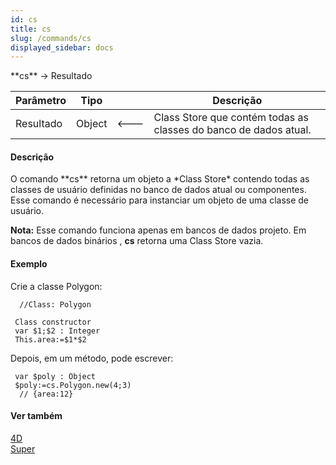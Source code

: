 ```yaml
---
id: cs
title: cs
slug: /commands/cs
displayed_sidebar: docs
---
```


<!--REF #_command_.cs.Syntax-->**cs** -> Resultado<!-- END REF-->
<!--REF #_command_.cs.Params-->
| Parâmetro | Tipo |  | Descrição |
| --- | --- | --- | --- |
| Resultado | Object | &#x1F850; | Class Store que contém todas as classes do banco de dados atual. |

<!-- END REF-->

#### Descrição 

<!--REF #_command_.cs.Summary-->O comando **cs** retorna um objeto a *Class Store* contendo todas as classes de usuário definidas no banco de dados atual ou componentes.<!-- END REF--> Esse comando é necessário para instanciar um objeto de uma classe de usuário. 

**Nota:** Esse comando funciona apenas em bancos de dados projeto. Em bancos de dados binários , **cs** retorna uma Class Store vazia.

#### Exemplo 

Crie a classe Polygon:

```4d
  //Class: Polygon
 
 Class constructor
 var $1;$2 : Integer
 This.area:=$1*$2
```

Depois, em um método, pode escrever:

```4d
 var $poly : Object
 $poly:=cs.Polygon.new(4;3)
  // {area:12}
```

#### Ver também 

[4D](4d.md)  
[Super](super.md)  